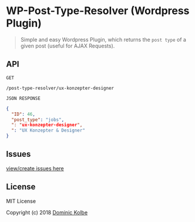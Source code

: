 # WP-Post-Type-Resolver (Wordpress Plugin)
> Simple and easy Wordpress Plugin, which returns the `post type` of a given post (useful for AJAX Requests).


## API
`GET`
```
/post-type-resolver/ux-konzepter-designer
```

`JSON RESPONSE`
```json
{
  "ID": 46,
  "post_type": "jobs",
  ": "ux-konzepter-designer",
  ": "UX Konzepter & Designer"
}
```

## Issues

[view/create issues here](https://github.com/dominickolbe/WP-Post-Type-Resolver/issues)

## License
MIT License

Copyright (c) 2018 [Dominic Kolbe](https://dominickolbe.dk)
